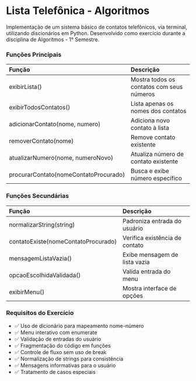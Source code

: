 # Lista Telefônica - Algoritmos

Implementação de um sistema básico de contatos telefônicos, via terminal, utilizando discionários em Python. Desenvolvido como exercício durante a disciplina de Algoritmos - 1° Semestre.

### Funções Principais

| Função                                | Descrição                                 |
| :------------------------------------ | :---------------------------------------- |
| exibirLista()                         | Mostra todos os contatos com seus números |
| exibirTodosContatos()                 | Lista apenas os nomes dos contatos        |
| adicionarContato(nome, numero)        | Adiciona novo contato à lista             |
| removerContato(nome)                  | Remove contato existente                  |
| atualizarNumero(nome, numeroNovo)     | Atualiza número de contato existente      |
| procurarContato(nomeContatoProcurado) | Busca e exibe número específico           |

### Funções Secundárias

| Função                              | Descrição                      |
| :---------------------------------- | :----------------------------- |
| normalizarString(string)            | Padroniza entrada do usuário   |
| contatoExiste(nomeContatoProcurado) | Verifica existência de contato |
| mensagemListaVazia()                | Exibe mensagem de lista vazia  |
| opcaoEscolhidaValidada()            | Valida entrada do menu         |
| exibirMenu()                        | Mostra interface de opções     |

### Requisitos do Exercício

-   ✅ Uso de dicionário para mapeamento nome-número
-   ✅ Menu interativo com enumerate
-   ✅ Validação de entradas do usuário
-   ✅ Fragmentação do código em funções
-   ✅ Controle de fluxo sem uso de break
-   ✅ Normalização de strings para consistência
-   ✅ Mensagens informativas para o usuário
-   ✅ Tratamento de casos especiais

